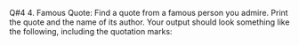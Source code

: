Q#4 4.	Famous Quote: Find a quote from a famous person you admire. Print the quote and the name of its author. Your output should look something like the following, including the quotation marks: